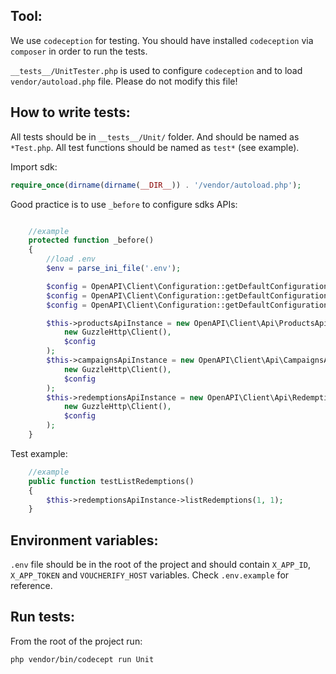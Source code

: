 ## Tool:
We use `codeception` for testing. You should have installed `codeception` via `composer` in order to run the tests.

`__tests__/UnitTester.php` is used to configure `codeception` and to load `vendor/autoload.php` file. Please do not modify this file!


## How to write tests:
All tests should be in `__tests__/Unit/` folder. And should be named as `*Test.php`. All test functions should be named as `test*` (see example).

Import sdk:

```php
require_once(dirname(dirname(__DIR__)) . '/vendor/autoload.php');
```

Good practice is to use `_before` to configure sdks APIs:
```php

    //example
    protected function _before()
    {
        //load .env
        $env = parse_ini_file('.env');

        $config = OpenAPI\Client\Configuration::getDefaultConfiguration()->setApiKey('X-App-Id', $env["X_APP_ID"]);
        $config = OpenAPI\Client\Configuration::getDefaultConfiguration()->setApiKey('X-App-Token', $env["X_APP_TOKEN"]);
        $config = OpenAPI\Client\Configuration::getDefaultConfiguration()->setHost($env["VOUCHERIFY_HOST"]);

        $this->productsApiInstance = new OpenAPI\Client\Api\ProductsApi(
            new GuzzleHttp\Client(),
            $config
        );
        $this->campaignsApiInstance = new OpenAPI\Client\Api\CampaignsApi(
            new GuzzleHttp\Client(),
            $config
        );
        $this->redemptionsApiInstance = new OpenAPI\Client\Api\RedemptionsApi(
            new GuzzleHttp\Client(),
            $config
        );
    }

```

Test example:
```php
    //example
    public function testListRedemptions()
    {
        $this->redemptionsApiInstance->listRedemptions(1, 1);
    }
```


## Environment variables:
`.env` file should be in the root of the project and should contain `X_APP_ID`, `X_APP_TOKEN` and `VOUCHERIFY_HOST` variables. Check `.env.example` for reference.

## Run tests:

From the root of the project run:
```bash
php vendor/bin/codecept run Unit
```
